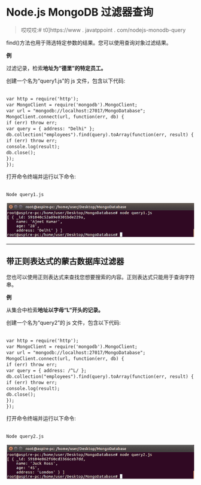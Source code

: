 # Node.js MongoDB 过滤器查询

> 哎哎哎:# t0]https://www . javatppoint . com/nodejs-monodb-query

find()方法也用于筛选特定参数的结果。您可以使用查询对象过滤结果。

**例**

过滤记录，检索**地址为“德里”的特定员工。**

创建一个名为“query1.js”的 js 文件，包含以下代码:

```

var http = require('http');
var MongoClient = require('mongodb').MongoClient;
var url = "mongodb://localhost:27017/MongoDatabase";
MongoClient.connect(url, function(err, db) {
if (err) throw err;
var query = { address: "Delhi" };
db.collection("employees").find(query).toArray(function(err, result) {
if (err) throw err;
console.log(result);
db.close();
});
});

```

打开命令终端并运行以下命令:

```

Node query1.js

```

![Node.js Filter query 1](img/59120f963bb90ccf0bfd2c0c8dff3da4.png)

* * *

## 带正则表达式的蒙古数据库过滤器

您也可以使用正则表达式来查找您想要搜索的内容。正则表达式只能用于查询字符串。

**例**

从集合中检索**地址以字母“L”开头的记录。**

创建一个名为“query2”的 js 文件，包含以下代码:

```

var http = require('http');
var MongoClient = require('mongodb').MongoClient;
var url = "mongodb://localhost:27017/MongoDatabase";
MongoClient.connect(url, function(err, db) {
if (err) throw err;
var query = { address: /^L/ };
db.collection("employees").find(query).toArray(function(err, result) {
if (err) throw err;
console.log(result);
db.close();
});
});

```

打开命令终端并运行以下命令:

```

Node query2.js

```

![Node.js Filter query 2](img/070502f4617ae3a55278ccd0f89b7177.png)